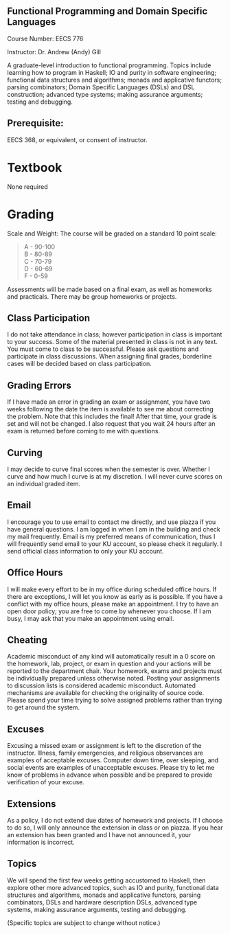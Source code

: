 ## Functional Programming and Domain Specific Languages

Course Number: EECS 776

Instructor: Dr. Andrew (Andy) Gill

A graduate-level introduction to functional programming. Topics
include learning how to program in Haskell; IO and purity in software
engineering; functional data structures and algorithms; monads and
applicative functors; parsing combinators; Domain Specific Languages
(DSLs) and DSL construction; advanced type systems; making assurance
arguments; testing and debugging.

## Prerequisite: 

EECS 368, or equivalent, or consent of instructor.

# Textbook

None required

# Grading

Scale and Weight: The course will be graded on a standard 10 point scale:

> A - 90-100  
> B - 80-89  
> C - 70-79  
> D - 60-69  
> F - 0-59  

Assessments will be made based on a final exam, as well as homeworks and practicals.
There may be group homeworks or projects.

## Class Participation

I do not take attendance in class; however participation in class is important to your success. Some
of the material presented in class is not in any text. You must come to class to be successful.
Please ask questions and participate in class discussions. When assigning final grades, borderline
cases will be decided based on class participation.

## Grading Errors

If I have made an error in grading an exam or assignment, you have two weeks following the date the
item is available to see me about correcting the problem. Note that this includes the final! After
that time, your grade is set and will not be changed. I also request that you wait 24 hours after an
exam is returned before coming to me with questions. 

## Curving

I may decide to curve final scores when the semester is over. Whether
I curve and how much I curve is at my discretion. I will never curve
scores on an individual graded item.

## Email

I encourage you to use email to contact me directly, and use piazza if
you have general questions.  I am logged in when I am in the building
and check my mail frequently. Email is my preferred means of
communication, thus I will frequently send email to your KU account,
so please check it regularly. I send official class information to
only your KU account.

## Office Hours

I will make every effort to be in my office during scheduled office hours. If there are exceptions,
I will let you know as early as is possible. If you have a conflict with my office hours, please
make an appointment. I try to have an open door policy; you are free to come by whenever you choose.
If I am busy, I may ask that you make an appointment using email.

## Cheating

Academic misconduct of any kind will automatically result in a 0 score on the homework, lab,
project, or exam in question and your actions will be reported to the department chair. Your
homework, exams and projects must be individually prepared unless otherwise noted. Posting your
assignments to discussion lists is considered academic misconduct. Automated mechanisms are
available for checking the originality of source code. Please spend your time trying to solve
assigned problems rather than trying to get around the system.


## Excuses

Excusing a missed exam or assignment is left to the discretion of the instructor. Illness, family
emergencies, and religious observances are examples of acceptable excuses. Computer down time, over
sleeping, and social events are examples of unacceptable excuses. Please try to let me know of
problems in advance when possible and be prepared to provide verification of your excuse.

## Extensions

As a policy, I do not extend due dates of homework and projects. If I
choose to do so, I will only announce the extension in class or on
piazza. If you hear an extension has been granted and I have not
announced it, your information is incorrect.

## Topics

We will spend the first few weeks getting accustomed to Haskell, then explore
other more advanced topics, such as IO and purity, functional data structures and algorithms, monads
and applicative functors, parsing combinators, DSLs and hardware description DSLs, advanced type
systems, making assurance arguments, testing and debugging.

(Specific topics are subject to change without notice.)

